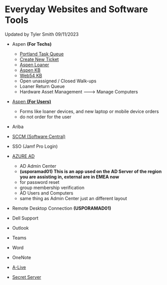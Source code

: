 # Everyday Websites and Software Tools
 Updated by Tyler Smith 09/11/2023

- Aspen **(For Techs)**
	- [Portland Task Queue](https://adidasaspen.service-now.com/walkup?id=walkup_queue_on_site&location_id=b89ede4e1b8f5d1022d9553f7b4bcb13)
	- [Create New Ticket](ticket.escalation.process)
	- [Aspen Loaner](loanerpage)
	- [Aspen KB](https://adidasaspen.service-now.com/now/nav/ui/classic/params/target/%24knowledge.do)
	- [Web54 KB](https://web54-kb.vercel.app)
	- Open unassigned / Closed Walk-ups
   	- Loaner Return Queue
	- Hardware Asset Management ---> Manage Computers
   
- [Aspen **(For Users)**](https://adidasaspen.service-now.com/serviceshop)
	- Forms like loaner devices, and new laptop or mobile device orders
	- do not order for the user
   
- Ariba
- [SCCM (Software Central)](https://softwarecentral.emea.adsint.biz/SoftwareCentral)
- SSO (Jamf Pro Login)
- [AZURE AD](https://portal.azure.com/#view/Microsoft_AAD_UsersAndTenants/UserManagementMenuBlade/~/AllUsers)
	- AD Admin Center
	- **(usporamad01) This is an app used on the AD Server of the region you are assisting in, external are in EMEA now**
   	- for password reset
	- group membership verification
	- AD Users and Computers
	- same thing as Admin Center just an different layout
   
- Remote Desktop Connection **(USPORAMAD01)**
- Dell Support
- Outlook
- Teams
- Word
- OneNote
- [A-Live](https://adidasgroup.sharepoint.com/sites/a-live/)
- [Secret Server](https://privileged-identity.secretservercloud.eu/)

